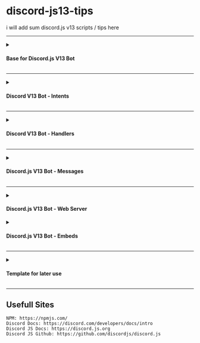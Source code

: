 # discord-js13-tips
i will add sum discord.js v13 scripts / tips here

--------------------------------------------------

<details>
<summary><h4>Base for Discord.js V13 Bot</h4></summary>
  
```js
const { Client, Intents } = require('discord.js');
const client = new Client({ intents: [Intents.FLAGS.GUILDS] });

client.on('ready', () => {
  console.log(`Bot Have been Successfully started: ${client.user.tag}`);
});

client.login('token');
```
  
</details>

--------------------------------------------------

<details>
<summary><h4>Discord V13 Bot - Intents</h4></summary>

**Basic Intents**
```js
    intents: [
        Intents.FLAGS.GUILDS, // Basic Guild stuff.
        Intents.FLAGS.GUILD_MESSAGES, // Bot Can react to Messages sent in guilds.
        Intents.FLAGS.GUILD_BANS, // Bot can manage bans
        Intents.FLAGS.GUILD_PRESENCES, // Guilds can manage bot Precense.
        Intents.FLAGS.DIRECT_MESSAGES, // Bot can send / react to DMS.
        Intents.FLAGS.MANAGE_MESSAGES, // Bot can manage messages.
    ]
```

**All Intents**
```js
    const kaikkiintentit = new Intents(32767); // Will give all intents.

    intents: [
        kaikkiintentit // written in finnish but means all intents
    ]

```

</details>

--------------------------------------------------

<details>
<summary><h4>Discord V13 Bot - Handlers</h4></summary>

**Example Command ["SLASH"]**
```js
const { SlashCommandBuilder } = require("@discordjs/builders");

module.exports = {
    data: new SlashCommandBuilder()
        .setName("sayhello")
        .setDescription("Command Desc"),

    async execute(interaction) {

        interaction.reply({
            content: "Hello!", // Content "message"
            //Embeds: [], // Embeds
            ephemeral: true, // Will reply as interaction creator sees only
        });
    },
};
```

**Command Handler from** `commands` **folder**
```js

const fs = require("fs");

const commandFiles = fs.readdirSync("./commands").filter(file => file.endsWith(".js"))
const commands = [];

client.commands = new Collection();

for (const file of commandFiles) {
    const command = require(`./commands/${file}`);
    commands.push(command.data.toJSON());
    client.commands.set(command.data.name, command)
}
```

**Event Handler from** `events` **folder**
```js
const fs = require("fs");

const eventFiles = fs.readdirSync('./events').filter(file => file.endsWith('.js'));
for (const file of eventFiles) {
	const event = require(`./events/${file}`);
	if (event.once) {
		client.once(event.name, (...args) => event.execute(...args));
	} else {
		client.on(event.name, (...args) => event.execute(...args));
	}
}
```

</details>

--------------------------------------------------

<details>
<summary><h4>Discord.js V13 Bot - Messages</h4></summary>

**Normal Messages**
```js

const embedi = new Discord.MessageEmbed()
.setAuthor({ name: "test embedi" });

message.channel.send({
  content: "hello", // Content = message
  embeds: [embedi] // message Embeds
});

message.reply({
  content: "hello", // Content = message
  embeds: [embedi] // message Embeds
});
```

**Interaction Messages**
```js
const embedi = new Discord.MessageEmbed()
.setAuthor({ name: "test embedi" });

interaction.channel.send({
  content: "hello", // Content = message
  embeds: [embedi], // message Embeds
});

interaction.reply({
  content: "hello", // Content = message
  embeds: [embedi], // message Embeds
  ephemeral: true or false // True = private msg | false = public
});
```

</details>

--------------------------------------------------

<details>
<summary><h4>Discord.js V13 Bot - Web Server</h4></summary>

**Simple Web Server index.js**
```js
const fs = require("fs");

fs.readdirSync("handlers/").forEach(dirs => require("./handlers/" + dirs)(client));
```

**Simple Web Server handlers/monitor.js**
```js
const express = require("express"); // Import Express module
const app = express(); // INIT Express as app
const port = 6969; // Web Listener Port

module.exports = (client) => {
    // App will give response if url = localhost:6969 not localhost:6969/lolxd
    app.get("/", async (req, res) => { 
        res.send("Copyright (c) 2022 mazk All rights reserved.")
    });
    
    // Listen localhost:6969 or public:6969 if firewall allow
    app.listen(port, async () => {
        console.log("Started Hosting on: http://localhost:" + port);
    });
};
```
--------------------------------------------------
<details>
<summary><h5>Addon [uptimerobot.com] Status Page</h5></summary>

```md
1: Register or Login.
2: Create new Monitor
3: Name it like "Discord Bot"
4: Set Monitor type as "HTTP(s)"
5: Set URL (or IP) as "http://publicip:port/" like ["128.218.12.34:6969/"]
6: Save Changes
```


</details>

--------------------------------------------------

</details>


<details>
<summary><h4>Discord.js V13 Bot - Embeds</h4></summary>

```js
const { MessageEmbed } = require('discord.js');

const ExampleEmbed = new MessageEmbed()
	.setColor('#4278f5') // https://g.co/kgs/AJQC7D google color picker
	.setTitle('Embed Title') // Embed Title
	.setURL('https://github.com/mazk5145') // Embed Title Url
	.setAuthor({ name: 'Author Name', iconURL: 'https://i.imgur.com/sZFxUoj_d.webp', url: 'https://github.com/mazk5145' }) //Author Name, Icon, Link
	.setDescription('Desc Content') // Embed Desc Content
	.setThumbnail('https://i.imgur.com/sZFxUoj_d.webp') // Thumbnail Picture
	.addField('Field Title', 'Field Value', true) // Fields
	.setImage('https://i.imgur.com/sZFxUoj_d.webp') // Embed Image
	.setTimestamp() // Add timestamp to your embed
	.setFooter({ text: 'Footer Text', iconURL: 'https://i.imgur.com/sZFxUoj_d.webp' }); // Embed Footer text + icon
```

**Credits**
```
https://discordjs.guide/popular-topics/embeds.html
```

</details>

--------------------------------------------------

<details>
<summary><h4>Template for later use</h4></summary>

### (TEMPLATE DON'T DELETE)
```js

```

### (TEMPLATE DON'T DELETE)
```js

```

### (TEMPLATE DON'T DELETE)
```js

```

### (TEMPLATE DON'T DELETE)
```js

```

### (TEMPLATE DON'T DELETE)
```js

```

### (TEMPLATE DON'T DELETE)
```js

```

### (TEMPLATE DON'T DELETE)
```js

```

### (TEMPLATE DON'T DELETE)
```js

```

### (TEMPLATE DON'T DELETE)
```js

```

### (TEMPLATE DON'T DELETE)
```js

```

### (TEMPLATE DON'T DELETE)
```js

```

### (TEMPLATE DON'T DELETE)
```js

```

### (TEMPLATE DON'T DELETE)
```js

```

### (TEMPLATE DON'T DELETE)
```js

```

### (TEMPLATE DON'T DELETE)
```js

```

### (TEMPLATE DON'T DELETE)
```js

```

### (TEMPLATE DON'T DELETE)
```js

```

### (TEMPLATE DON'T DELETE)
```js

```

### (TEMPLATE DON'T DELETE)
```js

```

</details>

--------------------------------------------------


## Usefull Sites
```
NPM: https://npmjs.com/
Discord Docs: https://discord.com/developers/docs/intro
Discord JS Docs: https://discord.js.org
Discord JS Github: https://github.com/discordjs/discord.js
```
